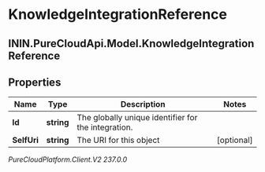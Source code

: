 # KnowledgeIntegrationReference

## ININ.PureCloudApi.Model.KnowledgeIntegrationReference

## Properties

|Name | Type | Description | Notes|
|------------ | ------------- | ------------- | -------------|
| **Id** | **string** | The globally unique identifier for the integration. | |
| **SelfUri** | **string** | The URI for this object | [optional] |



_PureCloudPlatform.Client.V2 237.0.0_
